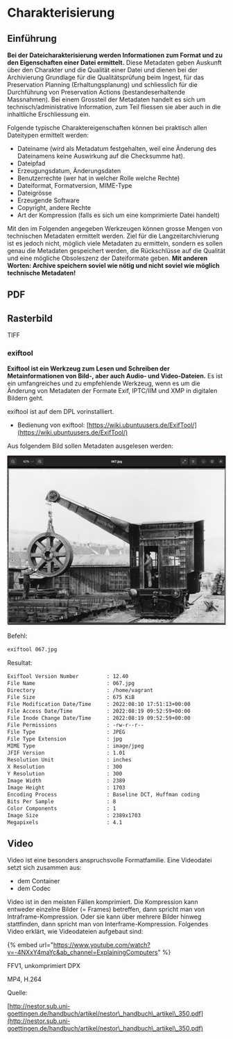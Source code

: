 # Charakterisierung

## Einführung

**Bei der Dateicharakterisierung werden Informationen zum Format und zu den Eigenschaften einer Datei ermittelt.** Diese Metadaten geben Auskunft über den Charakter und die Qualität einer Datei und dienen bei der Archivierung Grundlage für die Qualitätsprüfung beim Ingest, für das Preservation Planning (Erhaltungsplanung) und schliesslich für die Durchführung von Preservation Actions (bestandeserhaltende Massnahmen). Bei einem Grossteil der Metadaten handelt es sich um technisch/administrative Information, zum Teil fliessen sie aber auch in die inhaltliche Erschliessung ein.

Folgende typische Charaktereigenschaften können bei praktisch allen Dateitypen ermittelt werden:

* Dateiname (wird als Metadatum festgehalten, weil eine Änderung des Dateinamens keine Auswirkung auf die Checksumme hat).
* Dateipfad
* Erzeugungsdatum, Änderungsdaten
* Benutzerrechte (wer hat in welcher Rolle welche Rechte)
* Dateiformat, Formatversion, MIME-Type
* Dateigrösse
* Erzeugende Software
* Copyright, andere Rechte
* Art der Kompression (falls es sich um eine komprimierte Datei handelt)

Mit den im Folgenden angegeben Werkzeugen können grosse Mengen von technischen Metadaten ermittelt werden. Ziel für die Langzeitarchivierung ist es jedoch nicht, möglich viele Metadaten zu ermitteln, sondern es sollen genau die Metadaten gespeichert werden, die Rückschlüsse auf die Qualität und eine mögliche Obsoleszenz der Dateiformate geben. **Mit anderen Worten: Archive speichern soviel wie nötig und nicht soviel wie möglich technische Metadaten!**

## PDF

## Rasterbild

TIFF



### exiftool

**Exiftool ist ein Werkzeug zum Lesen und Schreiben der Metainformationen von Bild-, aber auch Audio- und Video-Dateien.** Es ist ein umfangreiches und zu empfehlende Werkzeug, wenn es um die Änderung von Metadaten der Formate Exif, IPTC/IIM und XMP in digitalen Bildern geht.

exiftool ist auf dem DPL vorinstalliert.

* Bedienung von exiftool: [ ](https://wiki.ubuntuusers.de/rsync/)[https://wiki.ubuntuusers.de/ExifTool/](https://wiki.ubuntuusers.de/ExifTool/)

Aus folgendem Bild sollen Metadaten ausgelesen werden:

![](<../.gitbook/assets/image (17).png>)

Befehl:

```bash
exiftool 067.jpg
```

Resultat:

```
ExifTool Version Number         : 12.40
File Name                       : 067.jpg
Directory                       : /home/vagrant
File Size                       : 675 KiB
File Modification Date/Time     : 2022:08:10 17:51:13+00:00
File Access Date/Time           : 2022:08:19 09:52:59+00:00
File Inode Change Date/Time     : 2022:08:19 09:52:59+00:00
File Permissions                : -rw-r--r--
File Type                       : JPEG
File Type Extension             : jpg
MIME Type                       : image/jpeg
JFIF Version                    : 1.01
Resolution Unit                 : inches
X Resolution                    : 300
Y Resolution                    : 300
Image Width                     : 2389
Image Height                    : 1703
Encoding Process                : Baseline DCT, Huffman coding
Bits Per Sample                 : 8
Color Components                : 1
Image Size                      : 2389x1703
Megapixels                      : 4.1
```



## Video

Video ist eine besonders anspruchsvolle Formatfamilie. Eine Videodatei setzt sich zusammen aus:

* dem Container
* dem Codec

Video ist in den meisten Fällen komprimiert. Die Kompression kann entweder einzelne Bilder (= Frames) betreffen, dann spricht man von Intraframe-Kompression. Oder sie kann über mehrere Bilder hinweg stattfinden, dann spricht man von Interframe-Kompression. Folgendes Video erklärt, wie Videodateien aufgebaut sind:&#x20;

{% embed url="https://www.youtube.com/watch?v=-4NXxY4maYc&ab_channel=ExplainingComputers" %}

FFV1, unkomprimiert DPX

MP4, H.264



Quelle:

[http://nestor.sub.uni-goettingen.de/handbuch/artikel/nestor\_handbuch\_artikel\_350.pdf](http://nestor.sub.uni-goettingen.de/handbuch/artikel/nestor\_handbuch\_artikel\_350.pdf)
